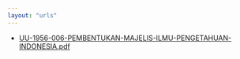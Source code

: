 ```yaml
---
layout: "urls"
---
```

* [UU-1956-006-PEMBENTUKAN-MAJELIS-ILMU-PENGETAHUAN-INDONESIA.pdf](UU-1956-006-PEMBENTUKAN-MAJELIS-ILMU-PENGETAHUAN-INDONESIA.pdf)
